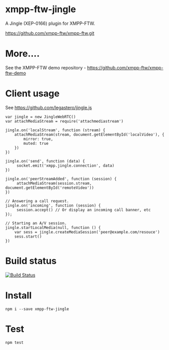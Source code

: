 xmpp-ftw-jingle
=================

A Jingle (XEP-0166) plugin for XMPP-FTW.

https://github.com/xmpp-ftw/xmpp-ftw.git

# More....

See the XMPP-FTW demo repository - https://github.com/xmpp-ftw/xmpp-ftw-demo

# Client usage

See https://github.com/legastero/jingle.js

```
var jingle = new JingleWebRTC()
var attachMediaStream = require('attachmediastream')

jingle.on('localStream', function (stream) {
    attachMediaStream(stream, document.getElementById('localVideo'), {
        mirror: true,
        muted: true
    })
})

jingle.on('send', function (data) {
     socket.emit('xmpp.jingle.connection', data)
})

jingle.on('peerStreamAdded', function (session) {
     attachMediaStream(session.stream, document.getElementById('remoteVideo'))
})

// Answering a call request.
jingle.on('incoming', function (session) {
     session.accept() // Or display an incoming call banner, etc
});

// Starting an A/V session.
jingle.startLocalMedia(null, function () {
    var sess = jingle.createMediaSession('peer@example.com/resouce')
    sess.start()
})
```

# Build status

[![Build Status](https://secure.travis-ci.org/xmpp-ftw/xmpp-ftw-jingle.png)](http://travis-ci.org/xmpp-ftw/xmpp-ftw-jingle)

# Install

```
npm i --save xmpp-ftw-jingle
```

# Test

```
npm test
```
